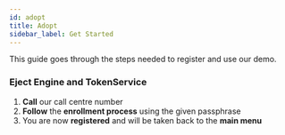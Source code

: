 ```yaml
---
id: adopt
title: Adopt
sidebar_label: Get Started
---
```


This guide goes through the steps needed to register and use our demo.

### Eject Engine and TokenService

1. **Call** our call centre number
2. **Follow** the **enrollment process** using the given passphrase
3. You are now **registered** and will be taken back to the **main menu**